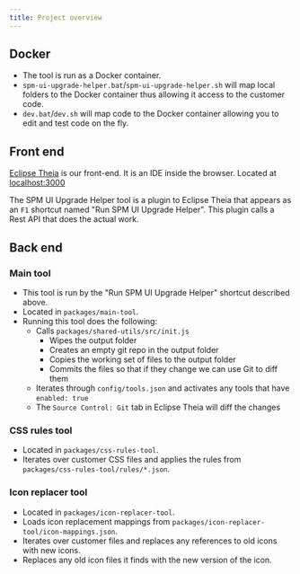 ```yaml
---
title: Project overview
---
```


## Docker

- The tool is run as a Docker container.
- `spm-ui-upgrade-helper.bat`/`spm-ui-upgrade-helper.sh` will map local folders to the Docker container thus allowing it access to the customer code.
- `dev.bat`/`dev.sh` will map code to the Docker container allowing you to edit and test code on the fly.

## Front end

[Eclipse Theia](https://theia-ide.org/) is our front-end. It is an IDE inside the browser. Located at [localhost:3000](http://localhost:3000)

The SPM UI Upgrade Helper tool is a plugin to Eclipse Theia that appears as an `F1` shortcut named "Run SPM UI Upgrade Helper". This plugin calls a Rest API that does the actual work.

## Back end

### Main tool

- This tool is run by the "Run SPM UI Upgrade Helper" shortcut described above.
- Located in `packages/main-tool`.
- Running this tool does the following:
    - Calls `packages/shared-utils/src/init.js`
        - Wipes the output folder
        - Creates an empty git repo in the output folder
        - Copies the working set of files to the output folder
        - Commits the files so that if they change we can use Git to diff them
    - Iterates through `config/tools.json` and activates any tools that have `enabled: true`
    - The `Source Control: Git` tab in Eclipse Theia will diff the changes

### CSS rules tool

- Located in `packages/css-rules-tool`.
- Iterates over customer CSS files and applies the rules from `packages/css-rules-tool/rules/*.json`.

### Icon replacer tool

- Located in `packages/icon-replacer-tool`.
- Loads icon replacement mappings from `packages/icon-replacer-tool/icon-mappings.json`.
- Iterates over customer files and replaces any references to old icons with new icons.
- Replaces any old icon files it finds with the new version of the icon.
